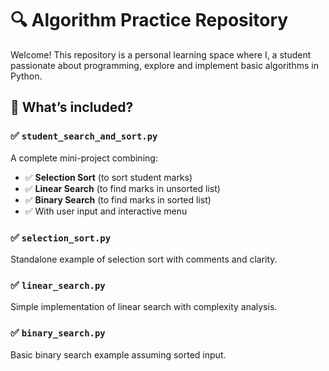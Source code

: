 # 🔍 Algorithm Practice Repository

Welcome! This repository is a personal learning space where I, a student passionate about programming, explore and implement basic algorithms in Python.


## 📌 What’s included?

### ✅ `student_search_and_sort.py`
A complete mini-project combining:
- ✅ **Selection Sort** (to sort student marks)
- ✅ **Linear Search** (to find marks in unsorted list)
- ✅ **Binary Search** (to find marks in sorted list)
- ✅ With user input and interactive menu

### ✅ `selection_sort.py`
Standalone example of selection sort with comments and clarity.

### ✅ `linear_search.py`
Simple implementation of linear search with complexity analysis.

### ✅ `binary_search.py`
Basic binary search example assuming sorted input.


